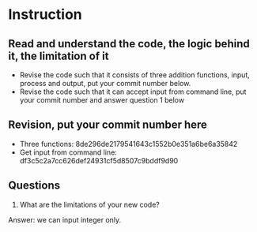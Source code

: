 ﻿# Instruction

## Read and understand the code, the logic behind it, the limitation of it
* Revise the code such that it consists of three addition functions, input, process and output, put your commit number below.
* Revise the code such that it can accept input from command line, put your commit number and answer question 1 below

## Revision, put your commit number here
* Three functions: 8de296de2179541643c1552b0e351a6be6a35842
* Get input from command line: df3c5c2a7cc626def24931cf5d8507c9bddf9d90

## Questions
1. What are the limitations of your new code?

Answer: we can input integer only.